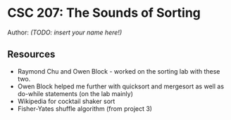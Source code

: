 # CSC 207: The Sounds of Sorting

Author: _(TODO: insert your name here!)_

## Resources

*   Raymond Chu and Owen Block - worked on the sorting lab with these two.
*   Owen Block helped me further with quicksort and mergesort as well as do-while statements (on the lab mainly)
*   Wikipedia for cocktail shaker sort
*   Fisher-Yates shuffle algorithm (from project 3)